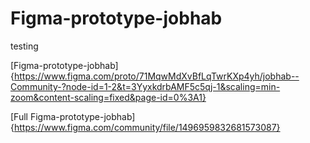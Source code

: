 # Figma-prototype-jobhab
testing

[Figma-prototype-jobhab]{https://www.figma.com/proto/71MqwMdXvBfLqTwrKXp4yh/jobhab--Community-?node-id=1-2&t=3YyxkdrbAMF5c5qj-1&scaling=min-zoom&content-scaling=fixed&page-id=0%3A1}

 
[Full Figma-prototype-jobhab] {https://www.figma.com/community/file/1496959832681573087}

